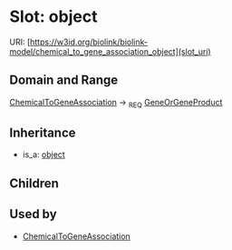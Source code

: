 # Slot: object




URI: [https://w3id.org/biolink/biolink-model/chemical_to_gene_association_object](slot_uri)
## Domain and Range

[ChemicalToGeneAssociation](ChemicalToGeneAssociation.md) ->  <sub>REQ</sub> [GeneOrGeneProduct](GeneOrGeneProduct.md)
## Inheritance

 *  is_a: [object](object.md)
## Children

## Used by

 * [ChemicalToGeneAssociation](ChemicalToGeneAssociation.md)
